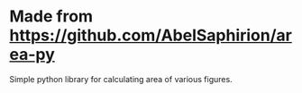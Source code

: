 # Made from https://github.com/AbelSaphirion/area-py

Simple python library for calculating area of various figures.